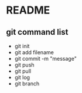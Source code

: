 # README
## git command list

- git init
- git add filename
- git commit -m "message"
- git push
- git pull
- git log
- git branch
